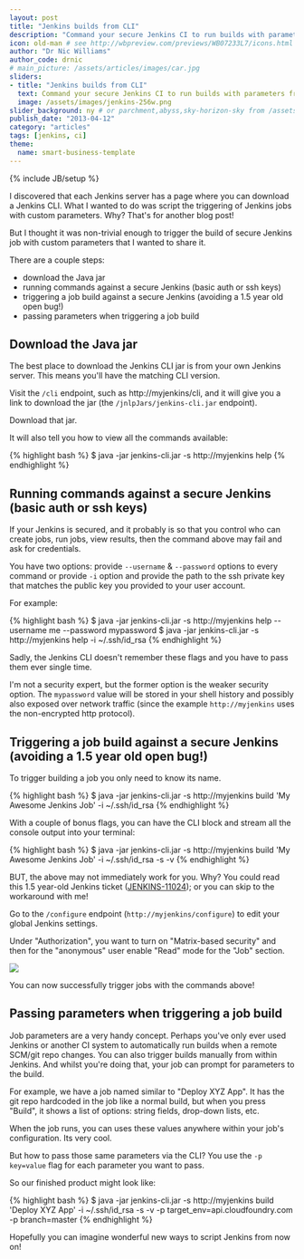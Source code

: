 ```yaml
---
layout: post
title: "Jenkins builds from CLI"
description: "Command your secure Jenkins CI to run builds with parameters from the CLI" # Used in /articles.html listing
icon: old-man # see http://wbpreview.com/previews/WB07233L7/icons.html
author: "Dr Nic Williams"
author_code: drnic
# main_picture: /assets/articles/images/car.jpg
sliders:
- title: "Jenkins builds from CLI"
  text: Command your secure Jenkins CI to run builds with parameters from the CLI
  image: /assets/images/jenkins-256w.png
slider_background: ny # or parchment,abyss,sky-horizon-sky from /assets/sliders
publish_date: "2013-04-12"
category: "articles"
tags: [jenkins, ci]
theme:
  name: smart-business-template
---
```

{% include JB/setup %}

I discovered that each Jenkins server has a page where you can download a Jenkins CLI. What I wanted to do was script the triggering of Jenkins jobs with custom parameters. Why? That's for another blog post!

But I thought it was non-trivial enough to trigger the build of secure Jenkins job with custom parameters that I wanted to share it.

There are a couple steps:

* download the Java jar
* running commands against a secure Jenkins (basic auth or ssh keys)
* triggering a job build against a secure Jenkins (avoiding a 1.5 year old open bug!)
* passing parameters when triggering a job build

## Download the Java jar

The best place to download the Jenkins CLI jar is from your own Jenkins server. This means you'll have the matching CLI version.

Visit the `/cli` endpoint, such as http://myjenkins/cli, and it will give you a link to download the jar (the `/jnlpJars/jenkins-cli.jar` endpoint).

Download that jar.

It will also tell you how to view all the commands available:

{% highlight bash %}
$ java -jar jenkins-cli.jar -s http://myjenkins help
{% endhighlight %}

## Running commands against a secure Jenkins (basic auth or ssh keys)

If your Jenkins is secured, and it probably is so that you control who can create jobs, run jobs, view results, then the command above may fail and ask for credentials.

You have two options: provide `--username` & `--password` options to every command or provide `-i` option and provide the path to the ssh private key that matches the public key you provided to your user account.

For example:

{% highlight bash %}
$ java -jar jenkins-cli.jar -s http://myjenkins help --username me --password mypassword
$ java -jar jenkins-cli.jar -s http://myjenkins help -i ~/.ssh/id_rsa
{% endhighlight %}

Sadly, the Jenkins CLI doesn't remember these flags and you have to pass them ever single time.

I'm not a security expert, but the former option is the weaker security option. The `mypassword` value will be stored in your shell history and possibly also exposed over network traffic (since the example `http://myjenkins` uses the non-encrypted http protocol).

## Triggering a job build against a secure Jenkins (avoiding a 1.5 year old open bug!)

To trigger building a job you only need to know its name.

{% highlight bash %}
$ java -jar jenkins-cli.jar -s http://myjenkins build 'My Awesome Jenkins Job' -i ~/.ssh/id_rsa
{% endhighlight %}

With a couple of bonus flags, you can have the CLI block and stream all the console output into your terminal:

{% highlight bash %}
$ java -jar jenkins-cli.jar -s http://myjenkins build 'My Awesome Jenkins Job' -i ~/.ssh/id_rsa -s -v
{% endhighlight %}

BUT, the above may not immediately work for you. Why? You could read this 1.5 year-old Jenkins ticket ([JENKINS-11024](https://issues.jenkins-ci.org/browse/JENKINS-11024?focusedCommentId=177140)); or you can skip to the workaround with me!

Go to the `/configure` endpoint (`http://myjenkins/configure`) to edit your global Jenkins settings.

Under "Authorization", you want to turn on "Matrix-based security" and then for the "anonymous" user enable "Read" mode for the "Job" section.

<img src="{{ BASE_PATH }}/assets/articles/images/enable-job-read-access-to-anonymous-user.png">

You can now successfully trigger jobs with the commands above!

## Passing parameters when triggering a job build

Job parameters are a very handy concept. Perhaps you've only ever used Jenkins or another CI system to automatically run builds when a remote SCM/git repo changes. You can also trigger builds manually from within Jenkins. And whilst you're doing that, your job can prompt for parameters to the build.

For example, we have a job named similar to "Deploy XYZ App". It has the git repo hardcoded in the job like a normal build, but when you press "Build", it shows a list of options: string fields, drop-down lists, etc.

When the job runs, you can uses these values anywhere within your job's configuration. Its very cool.

But how to pass those same parameters via the CLI? You use the `-p key=value` flag for each parameter you want to pass.

So our finished product might look like:

{% highlight bash %}
$ java -jar jenkins-cli.jar -s http://myjenkins build 'Deploy XYZ App' -i ~/.ssh/id_rsa -s -v -p target_env=api.cloudfoundry.com -p branch=master
{% endhighlight %}

Hopefully you can imagine wonderful new ways to script Jenkins from now on!


